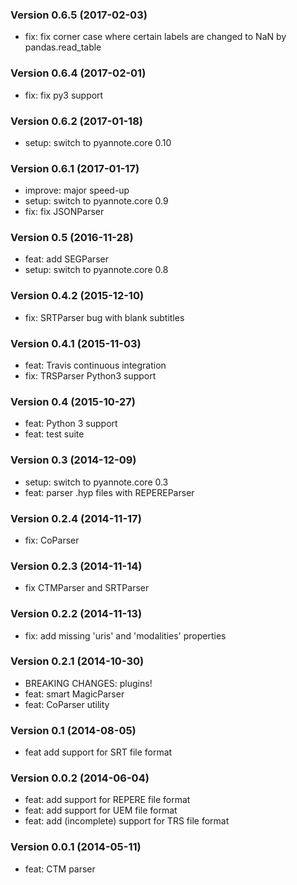 ### Version 0.6.5 (2017-02-03)

  - fix: fix corner case where certain labels are changed to NaN by pandas.read_table

### Version 0.6.4 (2017-02-01)

  - fix: fix py3 support

### Version 0.6.2 (2017-01-18)

  - setup: switch to pyannote.core 0.10

### Version 0.6.1 (2017-01-17)

  - improve: major speed-up
  - setup: switch to pyannote.core 0.9
  - fix: fix JSONParser

### Version 0.5 (2016-11-28)

  - feat: add SEGParser
  - setup: switch to pyannote.core 0.8

### Version 0.4.2 (2015-12-10)

  - fix: SRTParser bug with blank subtitles

### Version 0.4.1 (2015-11-03)

  - feat: Travis continuous integration
  - fix: TRSParser Python3 support

### Version 0.4 (2015-10-27)

  - feat: Python 3 support
  - feat: test suite

### Version 0.3 (2014-12-09)

  - setup: switch to pyannote.core 0.3
  - feat: parser .hyp files with REPEREParser

### Version 0.2.4 (2014-11-17)

  - fix: CoParser

### Version 0.2.3 (2014-11-14)

  - fix CTMParser and SRTParser

### Version 0.2.2 (2014-11-13)

  - fix: add missing 'uris' and 'modalities' properties

### Version 0.2.1 (2014-10-30)

  - BREAKING CHANGES: plugins!
  - feat: smart MagicParser
  - feat: CoParser utility

### Version 0.1 (2014-08-05)

  - feat add support for SRT file format

### Version 0.0.2 (2014-06-04)

  - feat: add support for REPERE file format
  - feat: add support for UEM file format
  - feat: add (incomplete) support for TRS file format

### Version 0.0.1 (2014-05-11)

  - feat: CTM parser
